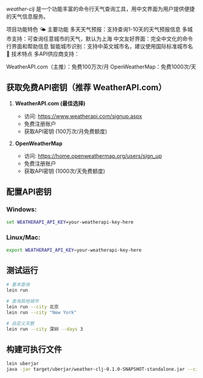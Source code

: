 *weather-clj* 是一个功能丰富的命令行天气查询工具，用中文界面为用户提供便捷的天气信息服务。

项目功能特色
🌤️ 主要功能
多天天气预报：支持查询1-10天的天气预报信息
多城市支持：可查询任意城市的天气，默认为上海
中文友好界面：完全中文化的命令行界面和帮助信息
智能城市识别：支持中英文城市名，建议使用国际标准城市名
🔧 技术特点
多API供应商支持：

WeatherAPI.com（主推）：免费100万次/月
OpenWeatherMap：免费1000次/天

## 获取免费API密钥（推荐 WeatherAPI.com）

1. **WeatherAPI.com (最佳选择)**
   - 访问: https://www.weatherapi.com/signup.aspx
   - 免费注册账户
   - 获取API密钥 (100万次/月免费额度)

2. **OpenWeatherMap**
   - 访问: https://home.openweathermap.org/users/sign_up
   - 免费注册账户
   - 获取API密钥 (1000次/天免费额度)

## 配置API密钥

### Windows:
```cmd
set WEATHERAPI_API_KEY=your-weatherapi-key-here
```

### Linux/Mac:
```bash
export WEATHERAPI_API_KEY=your-weatherapi-key-here
```

## 测试运行

```bash
# 基本查询
lein run

# 查询其他城市
lein run --city 北京
lein run --city "New York"

# 自定义天数
lein run --city 深圳 --days 3
```

## 构建可执行文件

```bash
lein uberjar
java -jar target/uberjar/weather-clj-0.1.0-SNAPSHOT-standalone.jar --city 上海
```
